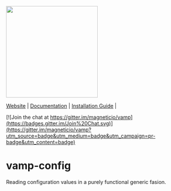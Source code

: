 <img src="http://vamp.io/images/logo.svg" width="250px" />

[Website](http://vamp.io) |
[Documentation](http://vamp.io/documentation/how-vamp-works/architecture-and-components/) |
[Installation Guide](http://vamp.io/documentation/installation/) |

[![Join the chat at https://gitter.im/magneticio/vamp](https://badges.gitter.im/Join%20Chat.svg)](https://gitter.im/magneticio/vamp?utm_source=badge&utm_medium=badge&utm_campaign=pr-badge&utm_content=badge)

# vamp-config

Reading configuration values in a purely functional generic fasion.